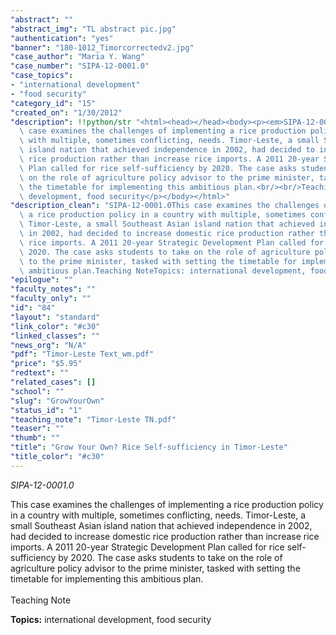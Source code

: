 ```yaml
---
"abstract": ""
"abstract_img": "TL abstract pic.jpg"
"authentication": "yes"
"banner": "180-1012_Timorcorrectedv2.jpg"
"case_author": "Maria Y. Wang"
"case_number": "SIPA-12-0001.0"
"case_topics":
- "international development"
- "food security"
"category_id": "15"
"created_on": "1/30/2012"
"description": !!python/str "<html><head></head><body><p><em>SIPA-12-0001.0</em></p><p>This\
  \ case examines the challenges of implementing a rice production policy in a country\
  \ with multiple, sometimes conflicting, needs. Timor-Leste, a small Southeast Asian\
  \ island nation that achieved independence in 2002, had decided to increase domestic\
  \ rice production rather than increase rice imports. A 2011 20-year Strategic Development\
  \ Plan called for rice self-sufficiency by 2020. The case asks students to take\
  \ on the role of agriculture policy advisor to the prime minister, tasked with setting\
  \ the timetable for implementing this ambitious plan.<br/><br/>Teaching Note</p><p><strong>Topics:</strong> international\
  \ development, food security</p></body></html>"
"description_clean": "SIPA-12-0001.0This case examines the challenges of implementing\
  \ a rice production policy in a country with multiple, sometimes conflicting, needs.\
  \ Timor-Leste, a small Southeast Asian island nation that achieved independence\
  \ in 2002, had decided to increase domestic rice production rather than increase\
  \ rice imports. A 2011 20-year Strategic Development Plan called for rice self-sufficiency by\
  \ 2020. The case asks students to take on the role of agriculture policy advisor\
  \ to the prime minister, tasked with setting the timetable for implementing this\
  \ ambitious plan.Teaching NoteTopics: international development, food security"
"epilogue": ""
"faculty_notes": ""
"faculty_only": ""
"id": "84"
"layout": "standard"
"link_color": "#c30"
"linked_classes": ""
"news_org": "N/A"
"pdf": "Timor-Leste Text_wm.pdf"
"price": "$5.95"
"redtext": ""
"related_cases": []
"school": ""
"slug": "GrowYourOwn"
"status_id": "1"
"teaching_note": "Timor-Leste TN.pdf"
"teaser": ""
"thumb": ""
"title": "Grow Your Own? Rice Self-sufficiency in Timor-Leste"
"title_color": "#c30"
---
```

<html><head></head><body><p><em>SIPA-12-0001.0</em></p><p>This case examines the challenges of implementing a rice production policy in a country with multiple, sometimes conflicting, needs. Timor-Leste, a small Southeast Asian island nation that achieved independence in 2002, had decided to increase domestic rice production rather than increase rice imports. A 2011 20-year Strategic Development Plan called for rice self-sufficiency by 2020. The case asks students to take on the role of agriculture policy advisor to the prime minister, tasked with setting the timetable for implementing this ambitious plan.<br/><br/>Teaching Note</p><p><strong>Topics:</strong> international development, food security</p></body></html>
